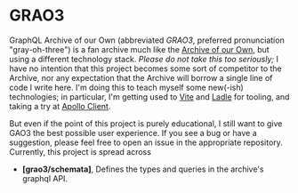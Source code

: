 # GRAO3
GraphQL Archive of our Own (abbreviated _GRAO3_, preferred pronunciation "gray-oh-three") is a fan archive much like the [Archive of our Own](archiveofourown.org/), but using a different technology stack. _Please do not take this too seriously;_ I have no intention that this project becomes some sort of competitor to the Archive, nor any expectation that the Archive will borrow a single line of code I write here. I'm doing this to teach myself some new(-ish) technologies; in particular, I'm getting used to [Vite](https://vitejs.dev/) and [Ladle](https://ladle.dev/) for tooling, and taking a try at [Apollo Client](https://www.apollographql.com/docs/react).

But even if the point of this project is purely educational, I still want to give GAO3 the best possible user experience. If you see a bug or have a suggestion, please feel free to open an issue in the appropriate repository. Currently, this project is spread across


- **[grao3/schemata]**, Defines the types and queries in the archive's graphql API.

